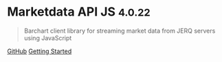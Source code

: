 # Marketdata API JS <small>4.0.22</small>

> Barchart client library for streaming market data from JERQ servers using JavaScript

[GitHub](https://github.com/barchart/marketdata-api-js/)
[Getting Started](/getting_started)
